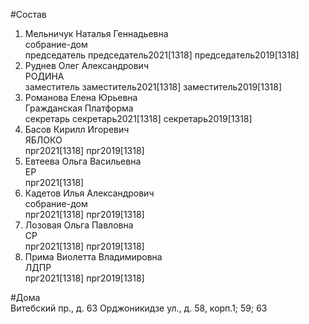 #Состав  
1. Мельничук Наталья Геннадьевна  
    собрание-дом  
    председатель председатель2021[1318] председатель2019[1318]  
2. Руднев Олег Александрович  
    РОДИНА  
    заместитель заместитель2021[1318] заместитель2019[1318]  
3. Романова Елена Юрьевна  
    Гражданская Платформа  
    секретарь секретарь2021[1318] секретарь2019[1318]  
4. Басов Кирилл Игоревич  
    ЯБЛОКО  
    прг2021[1318] прг2019[1318]  
5. Евтеева Ольга Васильевна  
    ЕР  
    прг2021[1318]  
6. Кадетов Илья Александрович  
    собрание-дом  
    прг2021[1318] прг2019[1318]  
7. Лозовая Ольга Павловна  
    СР  
    прг2021[1318] прг2019[1318]  
8. Прима Виолетта Владимировна  
    ЛДПР  
    прг2021[1318] прг2019[1318]  

#Дома  
Витебский пр., д. 63 Орджоникидзе ул., д. 58, корп.1; 59; 63  
  

